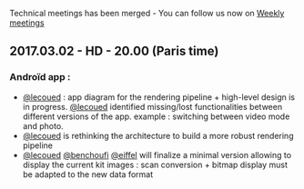 Technical meetings has been merged - You can follow us now on [Weekly meetings](weekly_meeting.md)

## 2017.03.02 - HD - 20.00 (Paris time)

### Androïd app :
- [\@lecoued](https://echopen.slack.com/team/lecoued) : app diagram for the rendering pipeline + high-level design is in progress. [\@lecoued](https://echopen.slack.com/team/lecoued) identified missing/lost functionalities between different versions of the app. example : switching between video mode and photo.
- [\@lecoued](https://echopen.slack.com/team/lecoued) is rethinking the architecture to build a more robust rendering pipeline
- [\@lecoued](https://echopen.slack.com/team/lecoued) [\@benchoufi](https://echopen.slack.com/team/benchoufi) [\@eiffel](https://echopen.slack.com/team/eiffel) will finalize a minimal version allowing to display the current kit images : scan conversion + bitmap display must be adapted to the new data format